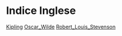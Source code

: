 # Indice Inglese

[Kipling](Kipling)
[Oscar_Wilde](Oscar_Wilde)
[Robert_Louis_Stevenson](Robert_Louis_Stevenson)

